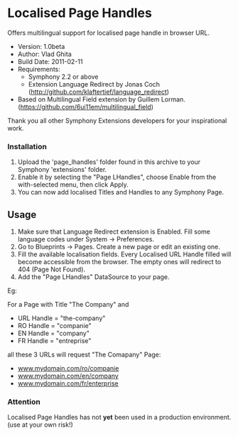 Localised Page Handles
==============

Offers multilingual support for localised page handle in browser URL.

* Version: 1.0beta
* Author: Vlad Ghita
* Build Date: 2011-02-11
* Requirements:
	- Symphony 2.2 or above
	- Extension Language Redirect by Jonas Coch (<http://github.com/klaftertief/language_redirect>)
* Based on Multilingual Field extension by Guillem Lorman. (https://github.com/6ui11em/multilingual_field)

Thank you all other Symphony Extensions developers for your inspirational work.

### Installation

1. Upload the 'page_lhandles' folder found in this archive to your Symphony 'extensions' folder.    
2. Enable it by selecting the "Page LHandles", choose Enable from the with-selected menu, then click Apply.
3. You can now add localised Titles and Handles to any Symphony Page.

## Usage

1. Make sure that Language Redirect extension is Enabled. Fill some language codes under System -> Preferences.
2. Go to Blueprints -> Pages. Create a new page or edit an existing one.
3. Fill the available localisation fields. Every Localised URL Handle filled will become accessible from the browser. The empty ones will redirect to 404 (Page Not Found).
4. Add the "Page LHandles" DataSource to your page.

Eg:

For a Page with Title "The Company" and

- URL Handle = "the-company"
- RO Handle = "companie"
- EN Handle = "company"
- FR Handle = "entreprise"

all these 3 URLs will request "The Comapany" Page:

- www.mydomain.com/ro/companie
- www.mydomain.com/en/company
- www.mydomain.com/fr/enterprise

### Attention

Localised Page Handles has not **yet** been used in a production environment. (use at your own risk!)